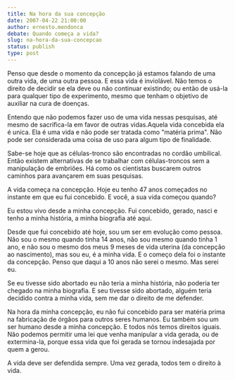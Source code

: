 ```yaml
---
title: Na hora da sua concepção
date: 2007-04-22 21:00:00
author: ernesto.mendonca
debate: Quando começa a vida?
slug: na-hora-da-sua-concepcao
status: publish 
type: post
---
```


Penso que desde o momento da concepção já estamos falando de uma outra vida, de uma outra pessoa. E essa vida é inviolável. Não temos o direito de decidir se ela deve ou não continuar existindo; ou então de usá-la para qualquer tipo de experimento, mesmo que tenham o objetivo de auxiliar na cura de doenças.   

  

Entendo que não podemos fazer uso de uma vida nessas pesquisas, até mesmo de sacrifica-la em favor de outras vidas.Aquela vida concebida ela é unica. Ela é uma vida e não pode ser tratada como "matéria prima". Não pode ser considerada uma coisa de uso para algum tipo de finalidade.  

  

Sabe-se hoje que as células-tronco são encontradas no cordão umbilical. Então existem alternativas de se trabalhar com células-troncos sem a manipulação de embriões. Há como os cientistas buscarem outros caminhos para avançarem em suas pesquisas.  

  

A vida começa na concepção. Hoje eu tenho 47 anos começados no instante em que eu fui concebido. E você, a sua vida começou quando?   

  

Eu estou vivo desde a minha concepção. Fui concebido, gerado, nasci e tenho a minha história, a minha biografia até aqui.   

  

Desde que fui concebido até hoje, sou um ser em evolução como pessoa. Não sou o mesmo quando tinha 14 anos, não sou mesmo quando tinha 1 ano, e não sou o mesmo dos meus 9 meses de vida uterina (da concepção ao nascimento), mas sou eu, é a minha vida. E o começo dela foi o instante da concepção. Penso que daqui a 10 anos não serei o mesmo. Mas serei eu.   

  

Se eu tivesse sido abortado eu não teria a minha história, não poderia ter chegado na minha biografia. E seu tivesse sido abortado, alguém teria decidido contra a minha vida, sem me dar o direito de me defender.  

  

Na hora da minha concepção, eu não fui concebido para ser matéria prima na fabricação de órgãos para outros seres humanos. Eu também sou um ser humano desde a minha concepção. E todos nós temos direitos iguais. Não podemos permitir uma lei que venha manipular a vida gerada, ou de extermina-la, porque essa vida que foi gerada se tornou indesajada por quem a gerou.  

  

A vida deve ser defendida sempre. Uma vez gerada, todos tem o direito à vida.  

